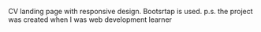 CV landing page with responsive design.
Bootsrtap is used.
p.s. the project was created when I was web development learner
